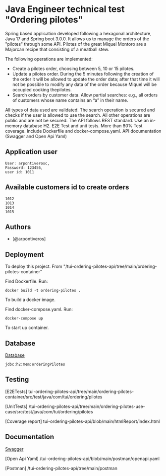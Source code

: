 
# Java Engineer technical test "Ordering pilotes"

Spring based application developed following a hexagonal architecture, Java 17 and Spring boot 3.0.0. It allows us to manage the orders of the "pilotes" through some API. Pilotes of the great Miquel Montoro are a Majorcan recipe that consisting of a meatball stew.

The following operations are implemented:
- Create a pilotes order, choosing between 5, 10 or 15 pilotes.
- Update a pilotes order. During the 5 minutes following the creation of the order it will be allowed to update the order data; after that time it will not be possible to modify any data of the order because Miquel will be occupied cooking thepilotes.
- Search orders by customer data. Allow partial searches: e.g., all orders of customers whose name contains an “a” in their name.

All types of data used are validated. 
The search operation is secured and checks if the user is allowed to use the search. All other operations are public and are not be secured.
The API follows REST standard.
Use an in-memory database H2.
E2E Test and unit tests. More than 80% Test coverage.
Include Dockerfile and docker-compose.yaml.
API documentation (Swagger and Open Api Yaml)

## Application user

    User: arpontiverosc,
    Password: 123456,
    user id: 1011

## Available customers id to create orders

    1012
    1013
    1014
    1015


## Authors

- [@arpontiveros]


## Deployment

To deploy this project. From "/tui-ordering-pilotes-api/tree/main/ordering-pilotes-container"

Find Dockerfile. Run:

    docker build -t ordering-pilotes .

To build a docker image.

Find docker-compose.yaml. Run:

    docker-compose up

To start up container.

## Database

[Database](http://localhost:8080/h2-console/login.jsp)

    jdbc:h2:mem:orderingPilotes

## Testing

[E2ETests] tui-ordering-pilotes-api/tree/main/ordering-pilotes-container/src/test/java/com/tui/ordering/pilotes

[UnitTests] /tui-ordering-pilotes-api/tree/main/ordering-pilotes-use-case/src/test/java/com/tui/ordering/pilotes

[Coverage report] tui-ordering-pilotes-api/blob/main/htmlReport/index.html


## Documentation

[Swagger](http://localhost:8080/swagger-ui/index.html)

[Open Api Yaml] /tui-ordering-pilotes-api/blob/main/postman/openapi.yaml

[Postman] /tui-ordering-pilotes-api/tree/main/postman







